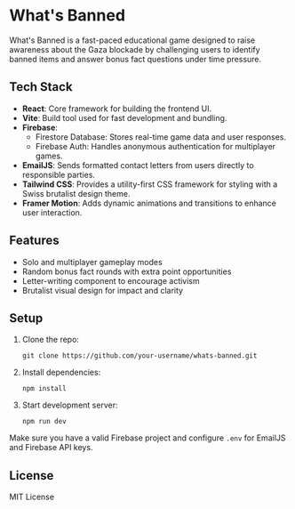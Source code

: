 # What's Banned

What's Banned is a fast-paced educational game designed to raise awareness about the Gaza blockade by challenging users to identify banned items and answer bonus fact questions under time pressure.

## Tech Stack

- **React**: Core framework for building the frontend UI.
- **Vite**: Build tool used for fast development and bundling.
- **Firebase**:
  - Firestore Database: Stores real-time game data and user responses.
  - Firebase Auth: Handles anonymous authentication for multiplayer games.
- **EmailJS**: Sends formatted contact letters from users directly to responsible parties.
- **Tailwind CSS**: Provides a utility-first CSS framework for styling with a Swiss brutalist design theme.
- **Framer Motion**: Adds dynamic animations and transitions to enhance user interaction.

## Features

- Solo and multiplayer gameplay modes
- Random bonus fact rounds with extra point opportunities
- Letter-writing component to encourage activism
- Brutalist visual design for impact and clarity

## Setup

1. Clone the repo:
   ```
   git clone https://github.com/your-username/whats-banned.git
   ```
2. Install dependencies:
   ```
   npm install
   ```
3. Start development server:
   ```
   npm run dev
   ```

Make sure you have a valid Firebase project and configure `.env` for EmailJS and Firebase API keys.

## License

MIT License
